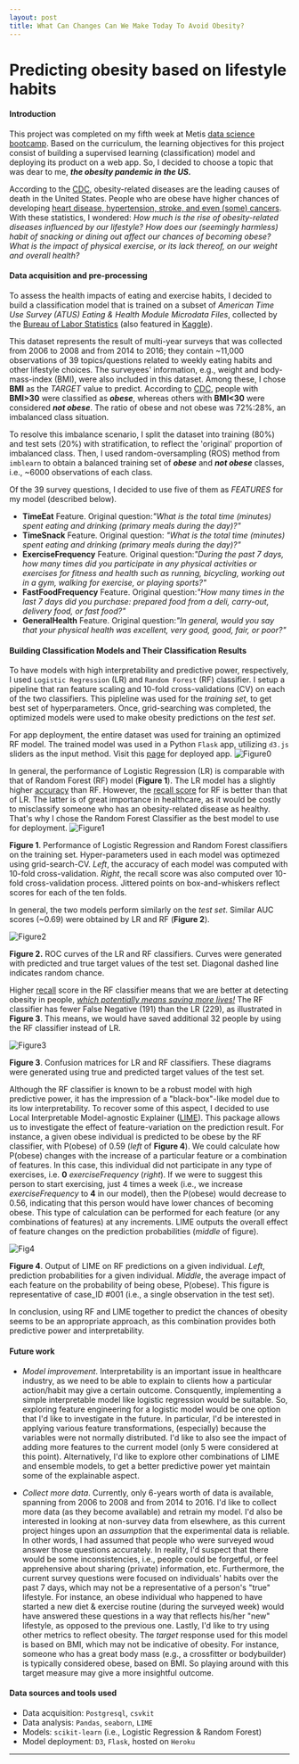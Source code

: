 ```yaml
---
layout: post
title: What Can Changes Can We Make Today To Avoid Obesity?
---
```




# Predicting obesity based on lifestyle habits

#### Introduction

This project was completed on my fifth week at Metis [data science bootcamp](https://www.thisismetis.com/data-science-bootcamps). Based on the curriculum, the learning objectives for this project consist of building a supervised learning (classification) model and deploying its product on a web app. So, I decided to choose a topic that was dear to me, **_the obesity pandemic in the US._** 

According to the [CDC](https://www.cdc.gov/nchs/fastats/leading-causes-of-death.htm), obesity-related diseases are the leading causes of death in the United States. People who are obese have higher chances of developing [heart disease, hypertension, stroke, and even (some) cancers](https://medlineplus.gov/ency/patientinstructions/000348.htm). With these statistics, I  wondered: _How much is the rise of obesity-related diseases influenced by our lifestyle? How does our (seemingly harmless) habit of snacking or dining out affect our chances of becoming obese? What is the impact of physical exercise, or its lack thereof, on our weight and overall health?_


#### Data acquisition and pre-processing

To assess the health impacts of eating and exercise habits, I decided to build a classification model that is trained on a subset of _American Time Use Survey (ATUS) Eating & Health Module Microdata Files_, collected by the [Bureau of Labor Statistics](https://www.bls.gov/tus/ehdatafiles.htm) (also featured in [Kaggle](https://www.kaggle.com/bls/eating-health-module-dataset)).

This dataset represents the result of multi-year surveys that was collected from 2006 to 2008 and from 2014 to 2016; they contain ~11,000 observations of 39 topics/questions related to weekly eating habits and other lifestyle choices. The surveyees' information, e.g., weight and body-mass-index (BMI), were also included in this dataset. Among these, I chose  **BMI** as the _TARGET_ value to predict. According to [CDC](https://www.cdc.gov/obesity/adult/defining.html), people with **BMI>30** were classified as _**obese**_, whereas others with **BMI<30** were considered _**not obese**_. The ratio of obese and not obese was 72%:28%, an imbalanced class situation.  

To resolve this imbalance scenario, I split the dataset into training (80%) and test sets (20%) with stratification, to reflect the 'original' proportion of imbalanced class. Then, I used random-oversampling (ROS) method from `imblearn` to obtain a balanced training set of _**obese**_ and _**not obese**_ classes, i.e.,  ~6000 observations of each class. 

Of the 39 survey questions, I decided to use five of them as _FEATURES_ for my model (described below).
- **TimeEat** Feature. Original question:_"What is the total time (minutes) spent eating and drinking (primary meals during the day)?"_ 
- **TimeSnack** Feature. Original question: _"What is the total time (minutes) spent eating and drinking (primary meals during the day)?"_ 
- **ExerciseFrequency** Feature. Original question:_"During the past 7 days, how many times did you participate in any physical activities or exercises for fitness and health such as running, bicycling, working out in a gym, walking for exercise, or playing sports?"_ 
- **FastFoodFrequency** Feature. Original question:_"How many times in the last 7 days did you purchase: prepared food
from a deli, carry-out, delivery food, or fast food?"_ 
- **GeneralHealth** Feature. Original question:_"In general, would you say that your physical health was excellent,
very good, good, fair, or poor?"_ 
  

#### Building Classification Models and Their Classification Results

To have models with high interpretability and predictive power, respectively, I used `Logistic Regression` (LR) and `Random Forest` (RF) classifier. I setup a pipeline that ran feature scaling and 10-fold cross-validations (CV) on each of the two classifiers. This pipleline was used for the _training set_, to get best set of hyperparameters. Once, grid-searching was completed, the optimized models were used to make obesity predictions on the _test set_. 

For app deployment, the entire dataset was used for training an optimized RF model. The trained model was used in a Python `Flask` app, utilizing `d3.js` sliders as the input method. Visit this [page](https://obesity-predictor.herokuapp.com/) for deployed app.
 ![Figure0]({{site.url}}/images/shortervid.gif)

In general, the performance of Logistic Regression (LR) is comparable with that of Random Forest (RF) model (**Figure 1**). The LR model has a slightly higher <u>accuracy</u> than RF. However, the <u>recall score</u> for RF is better than that of LR. The latter is of great importance in healthcare, as it would be costly to misclassify someone who has an obesity-related disease as healthy. That's why I chose the Random Forest Classifier as the best model to use for deployment.
   ![Figure1]({{site.url}}/images/GridoptimizedModels.png)

  **Figure 1**. Performance of Logistic Regression and Random Forest classifiers on the training set. Hyper-parameters used in each model was optimezed using grid-search-CV. *Left*, the accuracy of each model was computed with 10-fold cross-validation. *Right*, the recall score was also computed over 10-fold cross-validation process. Jittered points on box-and-whiskers reflect scores for each of the ten folds.      

In general, the two models perform similarly on the _test set_. Similar AUC scores (~0.69) were obtained by LR and RF (**Figure 2**).  

  ![Figure2]({{site.url}}/images/ROCcurveTEST.png)

  **Figure 2.** ROC curves of the LR and RF classifiers. Curves were generated with predicted and true target values of the test set. Diagonal dashed line indicates random chance. 

Higher <u>recall</u> score in the RF classifier means that we are better at detecting obesity in people, <u>*which potentially means saving more lives!*</u> The RF classifier has fewer False Negative (191) than the LR (229), as illustrated in **Figure 3**. This means, we would have saved additional 32 people by using the RF classifier instead of LR.  

  ![Figure3]({{site.url}}/images/ConfusionMat_RFandLR.png)

  **Figure 3**. Confusion matrices for LR and RF classifiers. These diagrams were generated using true and predicted target values of the test set.  

Although the RF classifier is known to be a robust model with high predictive power, it has the impression of a "black-box"-like model due to its low interpretability. To recover some of this aspect, I decided to use Local Interpretable Model-agnostic Explainer ([LIME]((https://github.com/marcotcr/lime))). This package allows us to investigate the effect of feature-variation on the prediction result. For instance, a given obese individual is predicted to be obese by the RF classifier, with  P(obese) of 0.59 (*left* of **Figure 4**). We could calculate how P(obese) changes with the increase of a particular feature or a combination of features. In this case, this individual did not participate in any type of exercises, i.e. **0** *exerciseFrequency* (*right*). If we were to suggest this person to start exercising, just 4 times a week (i.e., we increase *exerciseFrequency* to **4** in our model), then the P(obese) would decrease to 0.56, indicating that this person would have lower chances of becoming obese. This type of calculation can be performed for each feature (or any combinations of features) at any increments. LIME outputs the overall effect of feature changes on the prediction probabilities  (*middle* of figure). 

  ![Fig4]({{site.url}}/images/LIME.png)

  **Figure 4**. Output of LIME on RF predictions on a given individual. *Left*, prediction probabilities for a given individual. *Middle*, the average impact of each feature on the probability of being obese, P(obese).  This figure is representative of case_ID #001 (i.e., a single observation in the test set). 

In conclusion, using RF and LIME together to predict the chances of obesity seems to be an appropriate approach, as this combination provides both predictive power and interpretability.   

 


#### Future work

 - *Model improvement*. Interpretability is an important issue in healthcare industry, as we need to be able to explain to clients how a particular action/habit may give a certain outcome. Consquently, implementing a simple interpretable model like logistic regression would be suitable. So, exploring feature engineering for a logistic model would be one option that I'd like to investigate in the future. In particular, I'd be interested in applying various feature transformations, (especially) because the variables were not normally distributed. I'd like to also see the impact of adding more features to the current model (only 5 were considered at this point). Alternatively, I'd like to explore other combinations of LIME and ensemble models, to get a better predictive power yet maintain some of the explainable aspect.   

 - *Collect more data*. Currently, only 6-years worth of data is available, spanning from 2006 to 2008 and from 2014 to 2016. I'd like to collect more data (as they become available) and retrain my model. I'd also be interested in looking at non-survey data from elsewhere, as this current project hinges upon an _assumption_ that the experimental data is reliable. In other words, I had assumed that people who were surveyed woud answer those questions accurately. In reality, I'd suspect that there would be some inconsistencies, i.e., people could be forgetful, or feel apprehensive about sharing (private) information, etc. Furthermore, the current survey questions were focused on individuals' habits over the past 7 days, which may not be a representative of a person's "true" lifestyle. For instance, an obese individual who happened to have started a new diet & exercise routine (during the surveyed week) would have answered these questions in a way that reflects his/her "new" lifestyle, as opposed to the previous one. Lastly, I'd like to try using other metrics to reflect obesity. The *target* response used for this model is based on BMI, which may not be indicative of obesity. For instance, someone who has a great body mass (e.g., a crossfitter or bodybuilder) is typically considered obese, based on BMI. So playing around with this target measure may give a more insightful outcome.             ​     
#### Data sources and tools used
- Data acquisition: `Postgresql`, `csvkit`
- Data analysis: `Pandas`, `seaborn`, `LIME`
- Models: `scikit-learn` (i.e., Logistic Regression & Random Forest)
- Model deployment: `D3`, `Flask`, hosted on `Heroku`

---

